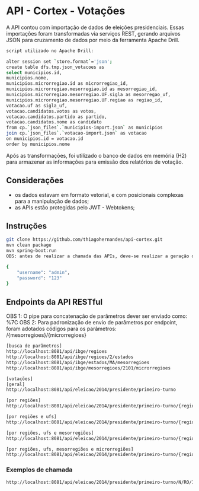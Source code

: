 # API - Cortex - Votações

A API contou com importação de dados de eleições presidenciais. Essas importações foram transformadas via serviços REST, gerando arquivos JSON para cruzamento de dados por meio da ferramenta Apache Drill.

```bash
script utilizado no Apache Drill:

alter session set `store.format`='json';
create table dfs.tmp.json_votacoes as
select municipios.id,
municipios.nome,
municipios.microrregiao.id as microrregiao_id,
municipios.microrregiao.mesorregiao.id as mesorregiao_id,
municipios.microrregiao.mesorregiao.UF.sigla as mesorregao_uf,
municipios.microrregiao.mesorregiao.UF.regiao as regiao_id,
votacao.uf as sigla_uf, 
votacao.candidatos.votos as votos,
votacao.candidatos.partido as partido,
votacao.candidatos.nome as candidato
from cp.`json_files`.`municipios-import.json` as municipios
join cp.`json_files`.`votacao-import.json` as votacao
on municipios.id = votacao.id
order by municipios.nome
```

Após as transformações, foi utilizado o banco de dados em memória (H2) para armazenar as informações para emissão dos relatórios de votação.

## Considerações
- os dados estavam em formato vetorial, e com posicionais complexas para a manipulação de dados;
- as APIs estão protegidas pelo JWT - Webtokens;

## Instruções


```bash
git clone https://github.com/thiagohernandes/api-cortex.git
mvn clean package
mvn spring-boot:run
OBS: antes de realizar a chamada das APIs, deve-se realizar a geração do token (JWT) via: http://localhost:8081/login [POST] com o body:

{
    "username": "admin",
    "password": "123"
}

```

## Endpoints da API RESTful
OBS 1: O pipe para concatenação de parâmetros dever ser enviado como: %7C
OBS 2: Para padronização de envio de parâmetros por endpoint, foram adotados códigos para os parâmetros: /{mesorregioes}/{microrregioes}

```bash
[busca de parâmetros]
http://localhost:8081/api/ibge/regioes
http://localhost:8081/api/ibge/regioes/2/estados
http://localhost:8081/api/ibge/estados/MA/mesorregioes
http://localhost:8081/api/ibge/mesorregioes/2101/microrregioes

[votações]
[geral]
http://localhost:8081/api/eleicao/2014/presidente/primeiro-turno

[por regiões]
http://localhost:8081/api/eleicao/2014/presidente/primeiro-turno/{regioes}

[por regiões e ufs]
http://localhost:8081/api/eleicao/2014/presidente/primeiro-turno/{regioes}/{ufs}

[por regiões, ufs e mesorregiões]
http://localhost:8081/api/eleicao/2014/presidente/primeiro-turno/{regioes}/{ufs}/{mesorregioes}

[por regiões, ufs, mesorregiões e microrregiões]
http://localhost:8081/api/eleicao/2014/presidente/primeiro-turno/{regioes}/{ufs}/{mesorregioes}/{microrregioes}

```

### Exemplos de chamada
```bash
http://localhost:8081/api/eleicao/2014/presidente/primeiro-turno/N/RO/1101/11001%7C11002
```
